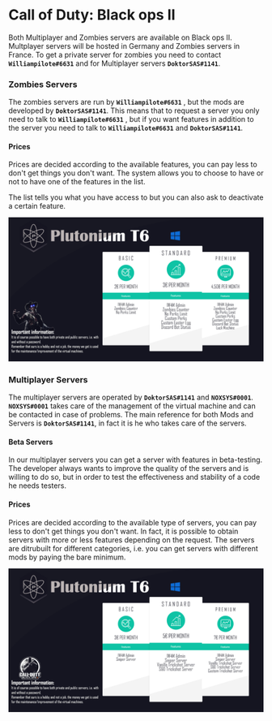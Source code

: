 
# Call of Duty: Black ops II 
Both Multiplayer and Zombies servers are available on Black ops II.  Multplayer servers will be hosted in Germany and Zombies servers in France. To get a private server for zombies you need to contact **`Williampilote#6631`** and for Multiplayer servers **`DoktorSAS#1141`**.

### Zombies Servers

The zombies servers are run by **`Williampilote#6631`** , but the mods are developed by  **`DoktorSAS#1141`**. This means that to request a server you only need to talk to **`Williampilote#6631`** , but if you want features in addition to the server you need to talk to **`Williampilote#6631`** and  **`DoktorSAS#1141`**.

#### Prices
Prices are decided according to the available features, you can pay less to don't get things you don't want. The system allows you to choose to have or not to have one of the features in the list. 

The list tells you what you have access to but you can also ask to deactivate a certain feature. 

![](./prices/t6zm.png)

### Multiplayer Servers
The multiplayer servers are operated by **`DoktorSAS#1141`** and  **`NOXSYS#0001`**. **`NOXSYS#0001`** takes care of the management of the virtual machine and can be contacted in case of problems. The main reference for both Mods and Servers is **`DoktorSAS#1141`**, in fact it is he who takes care of the servers.

#### Beta Servers
In our multiplayer servers you can get a server with features in beta-testing. The developer always wants to improve the quality of the servers and is willing to do so, but in order to test the effectiveness and stability of a code he needs testers.

#### Prices

Prices are decided according to the available type of servers, you can pay less to don't get things you don't want. 
In fact, it is possible to obtain servers with more or less features depending on the request. The servers are ditrubuilt for different categories, i.e. you can get servers with different mods by paying the bare minimum.

![](./prices/t6mp.png)